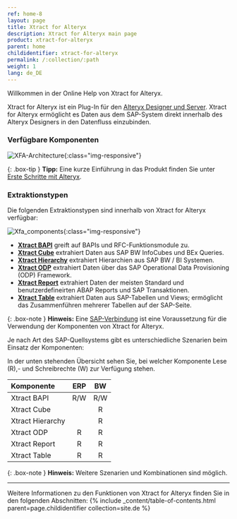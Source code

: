 ```yaml
---
ref: home-8
layout: page
title: Xtract for Alteryx
description: Xtract for Alteryx main page
product: xtract-for-alteryx
parent: home
childidentifier: xtract-for-alteryx
permalink: /:collection/:path
weight: 1
lang: de_DE
---
```

Willkommen in der Online Help von Xtract for Alteryx.


Xtract for Alteryx ist ein Plug-In für den [Alteryx Designer und Server](https://help.alteryx.com/).
Xtract for Alteryx ermöglicht es Daten aus dem SAP-System direkt innerhalb des Alteryx Designers in den Datenfluss einzubinden.

### Verfügbare Komponenten

![XFA-Architecture](/img/content/xfa/Xtract_for_Alteryx.png){:class="img-responsive"}


{: .box-tip }
**Tipp:** Eine kurze Einführung in das Produkt finden Sie unter [Erste Schritte mit Alteryx](./erste-schritte).


### Extraktionstypen
Die folgenden Extraktionstypen sind innerhalb von Xtract for Alteryx verfügbar:

![Xfa_components](/img/content/xfa/xfa_components_overview.png){:class="img-responsive"}

- [**Xtract BAPI**](./bapis-und-funktionsbausteine) greift auf BAPIs und RFC-Funktionsmodule zu.
- [**Xtract Cube**](./bw-cube) extrahiert Daten aus SAP BW InfoCubes und BEx Queries.
- [**Xtract Hierarchy**](./bw-hierarchien) extrahiert Hierarchien aus SAP BW / BI Systemen.
- [**Xtract ODP**](./odp) extrahiert Daten über das SAP Operational Data Provisioning (ODP) Framework.
- [**Xtract Report**](./reports) extrahiert Daten der meisten Standard und benutzerdefineirten ABAP Reports und SAP Transaktionen.
- [**Xtract Table**](./table)  extrahiert Daten aus SAP-Tabellen und Views; ermöglicht das Zusammenführen mehrerer Tabellen auf der SAP-Seite.

{: .box-note }
**Hinweis:** Eine [SAP-Verbindung](./einfuehrung/sap-verbindung) ist eine Voraussetzung für die Verwendung der Komponenten von Xtract for Alteryx.


Je nach Art des SAP-Quellsystems gibt es unterschiedliche Szenarien beim Einsatz der Komponenten:

In der unten stehenden Übersicht sehen Sie, bei welcher Komponente Lese (R),- und Schreibrechte (W) zur Verfügung stehen. 

| Komponente | ERP | BW | 
|:------------|:-----:|:----:|
| Xtract BAPI        | R/W  | R/W |
| Xtract Cube  |     | R  |
| Xtract Hierarchy   |     | R  |
| Xtract ODP   | R  | R  |  
| Xtract Report   |  R  | R  | 
| Xtract Table       | R   | R  | 


{: .box-note }
**Hinweis:** Weitere Szenarien und Kombinationen sind möglich.

****

Weitere Informationen zu den Funktionen von Xtract for Alteryx finden Sie in den folgenden Abschnitten:
{% include _content/table-of-contents.html parent=page.childidentifier collection=site.de %}
